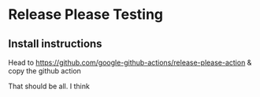 # Release Please Testing

## Install instructions

Head to https://github.com/google-github-actions/release-please-action
& copy the github action

That should be all. I think
